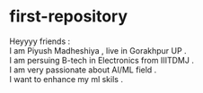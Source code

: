 # first-repository

Heyyyy friends :
<br>
I am Piyush Madheshiya , live in Gorakhpur UP . 
<br>
I am persuing B-tech in Electronics from IIITDMJ .
<br>
I am very passionate about AI/ML field . 
<br>
I want to enhance my ml skils .
